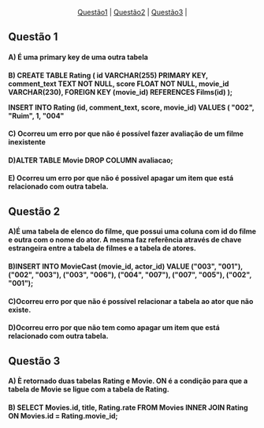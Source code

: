 <p align="center">
  <a href="#Questão1">Questão1</a>   |   
  <a href="#Questão2">Questão2</a>   |   
  <a href="#Questão3">Questão3</a>   |     
</p>

<h2 id="Questão1">Questão 1 </h2>

<h4>A) É uma primary key de uma outra tabela </h4>

<h4>B) CREATE TABLE Rating (
id VARCHAR(255) PRIMARY KEY,
comment_text TEXT NOT NULL,
score FLOAT NOT NULL,
movie_id VARCHAR(230),
FOREIGN KEY (movie_id) REFERENCES Films(id)
);

INSERT INTO Rating (id, comment_text, score, movie_id)
VALUES (
"002",
"Ruim",
1,
"004"</h4>

<h4> C) Ocorreu um erro por que não é possível fazer avaliação de um filme inexistente</h4>

<h4> D)ALTER TABLE Movie DROP COLUMN avaliacao;</h4>

<h4> E) Ocorreu um erro por que não é possivel apagar um item que está relacionado com outra tabela.</h4>

<h2 id="Questão2">Questão 2 </h2>

<h4>A)É uma tabela de elenco do filme, que possui uma coluna com id do filme e outra com o nome do ator. A mesma faz referência através de chave estrangeira entre a tabela de filmes e a tabela de atores.</h4>

<h4>B)INSERT INTO MovieCast (movie_id, actor_id) VALUE ("003", "001"), ("002", "003"), ("003", "006"), ("004", "007"), ("007", "005"), ("002", "001");</h4>

<h4>C)Ocorreu erro por que não é possível relacionar a tabela ao ator que não existe. </h4>

<h4>D)Ocorreu erro por que não tem como apagar um item que está relacionado com outra tabela.</h4>

<h2 id="Questão3">Questão 3 </h2>

<h4>A) È retornado duas tabelas Rating e Movie. ON é a condição para que a tabela de Movie se ligue com a tabela de Rating.</h4>

<h4>B) SELECT Movies.id, title, Rating.rate FROM Movies INNER JOIN Rating ON Movies.id = Rating.movie_id;</h4>

